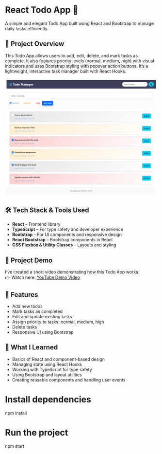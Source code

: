 # React Todo App 📝

A simple and elegant Todo App built using React and Bootstrap to manage daily tasks efficiently.

## 🚀 Project Overview

This Todo App allows users to add, edit, delete, and mark tasks as complete. It also features priority levels (normal, medium, high) with visual indicators and uses Bootstrap styling with popover action buttons. It’s a lightweight, interactive task manager built with React Hooks.

![App Screenshot](https://github.com/AlienWashim/React-Todo-App/blob/14ee0b1cc3b9b1e8f599393c7fa0676480567d3b/Overview/Overview.png)

## 🛠️ Tech Stack & Tools Used

- **React** – Frontend library
- **TypeScript** – For type safety and developer experience
- **Bootstrap** – For UI components and responsive design
- **React Bootstrap** – Bootstrap components in React
- **CSS Flexbox & Utility Classes** – Layouts and styling

## 🎥 Project Demo

I’ve created a short video demonstrating how this Todo App works.  
👉 Watch here: [YouTube Demo Video](https://youtube.com/your-video-link)

## 📂 Features

- Add new todos
- Mark tasks as completed
- Edit and update existing tasks
- Assign priority to tasks: normal, medium, high
- Delete tasks
- Responsive UI using Bootstrap

## 🧠 What I Learned

- Basics of React and component-based design
- Managing state using React Hooks
- Working with TypeScript for type safety
- Using Bootstrap and layout utilities
- Creating reusable components and handling user events

# Install dependencies
npm install

# Run the project
npm start
